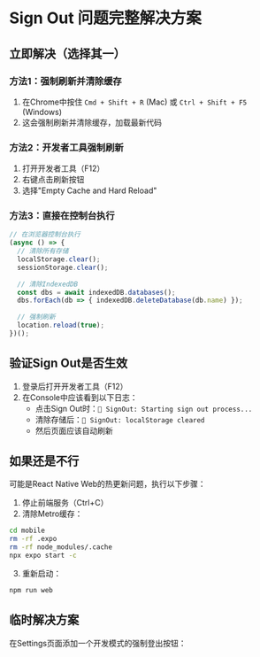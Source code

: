 # Sign Out 问题完整解决方案

## 立即解决（选择其一）

### 方法1：强制刷新并清除缓存
1. 在Chrome中按住 `Cmd + Shift + R` (Mac) 或 `Ctrl + Shift + F5` (Windows)
2. 这会强制刷新并清除缓存，加载最新代码

### 方法2：开发者工具强制刷新
1. 打开开发者工具（F12）
2. 右键点击刷新按钮
3. 选择"Empty Cache and Hard Reload"

### 方法3：直接在控制台执行
```javascript
// 在浏览器控制台执行
(async () => {
  // 清除所有存储
  localStorage.clear();
  sessionStorage.clear();
  
  // 清除IndexedDB
  const dbs = await indexedDB.databases();
  dbs.forEach(db => { indexedDB.deleteDatabase(db.name) });
  
  // 强制刷新
  location.reload(true);
})();
```

## 验证Sign Out是否生效

1. 登录后打开开发者工具（F12）
2. 在Console中应该看到以下日志：
   - 点击Sign Out时：`🔴 SignOut: Starting sign out process...`
   - 清除存储后：`🔴 SignOut: localStorage cleared`
   - 然后页面应该自动刷新

## 如果还是不行

可能是React Native Web的热更新问题，执行以下步骤：

1. 停止前端服务（Ctrl+C）
2. 清除Metro缓存：
```bash
cd mobile
rm -rf .expo
rm -rf node_modules/.cache
npx expo start -c
```

3. 重新启动：
```bash
npm run web
```

## 临时解决方案

在Settings页面添加一个开发模式的强制登出按钮：